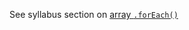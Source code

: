 See syllabus section on [array `.forEach()`](https://codeyourfuture.github.io/syllabus-master/js-core/week-06/lesson.html#array-foreach)

